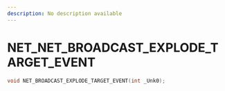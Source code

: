 ```yaml
---
description: No description available 
---
```


# NET\_NET_BROADCAST_EXPLODE_TARGET_EVENT

```cpp
void NET_BROADCAST_EXPLODE_TARGET_EVENT(int _Unk0);
```
